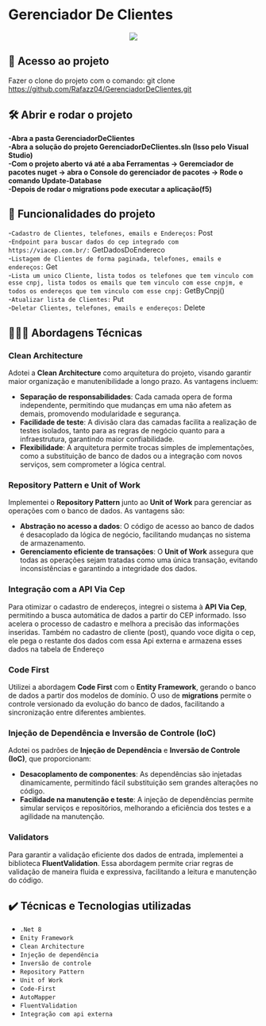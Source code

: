 # Gerenciador De Clientes

<p align="center">
<img src="http://img.shields.io/static/v1?label=STATUS&message=CONCLUIDO&color=GREEN&style=for-the-badge"/>
</p>

## 📁 Acesso ao projeto

Fazer o clone do projeto com o comando: git clone https://github.com/Rafazz04/GerenciadorDeClientes.git

## 🛠️ Abrir e rodar o projeto
**-Abra a pasta GerenciadorDeClientes**<br>
**-Abra a solução do projeto GerenciadorDeClientes.sln (Isso pelo Visual Studio)**<br>
**-Com o projeto aberto vá até a aba Ferramentas -> Geremciador de pacotes nuget -> abra o Console do gerenciador de pacotes -> Rode o comando Update-Database**<br>
**-Depois de rodar o migrations pode executar a aplicação(f5)**<br>

## 🔨 Funcionalidades do projeto
-``Cadastro de Clientes, telefones, emails e Endereços:`` Post<br>
-``Endpoint para buscar dados do cep integrado com https://viacep.com.br/:`` GetDadosDoEndereco<br>
-``Listagem de Clientes de forma paginada, telefones, emails e endereços:`` Get<br>
-``Lista um unico Cliente, lista todos os telefones que tem vinculo com esse cnpj, lista todos os emails que tem vinculo com esse cnpjm, e todos os endereços que tem vinculo com esse cnpj:`` GetByCnpj()<br>
-``Atualizar lista de Clientes:`` Put<br>
-``Deletar Clientes, telefones, emails e endereços:`` Delete<br>

## 👨🏻‍💻 Abordagens Técnicas

### Clean Architecture
Adotei a **Clean Architecture** como arquitetura do projeto, visando garantir maior organização e manutenibilidade a longo prazo. As vantagens incluem:

- **Separação de responsabilidades**: Cada camada opera de forma independente, permitindo que mudanças em uma não afetem as demais, promovendo modularidade e segurança.
- **Facilidade de teste**: A divisão clara das camadas facilita a realização de testes isolados, tanto para as regras de negócio quanto para a infraestrutura, garantindo maior confiabilidade.
- **Flexibilidade**: A arquitetura permite trocas simples de implementações, como a substituição de banco de dados ou a integração com novos serviços, sem comprometer a lógica central.

### Repository Pattern e Unit of Work
Implementei o **Repository Pattern** junto ao **Unit of Work** para gerenciar as operações com o banco de dados. As vantagens são:

- **Abstração no acesso a dados**: O código de acesso ao banco de dados é desacoplado da lógica de negócio, facilitando mudanças no sistema de armazenamento.
- **Gerenciamento eficiente de transações**: O **Unit of Work** assegura que todas as operações sejam tratadas como uma única transação, evitando inconsistências e garantindo a integridade dos dados.

### Integração com a API Via Cep
Para otimizar o cadastro de endereços, integrei o sistema à **API Via Cep**, permitindo a busca automática de dados a partir do CEP informado. Isso acelera o processo de cadastro e melhora a precisão das informações inseridas. Também no cadastro de cliente (post), quando voce digita o cep, ele pega o restante dos dados com essa Api externa e armazena esses dados na tabela de Endereço 

### Code First
Utilizei a abordagem **Code First** com o **Entity Framework**, gerando o banco de dados a partir dos modelos de domínio. O uso de **migrations** permite o controle versionado da evolução do banco de dados, facilitando a sincronização entre diferentes ambientes.

### Injeção de Dependência e Inversão de Controle (IoC)
Adotei os padrões de **Injeção de Dependência** e **Inversão de Controle (IoC)**, que proporcionam:

- **Desacoplamento de componentes**: As dependências são injetadas dinamicamente, permitindo fácil substituição sem grandes alterações no código.
- **Facilidade na manutenção e teste**: A injeção de dependências permite simular serviços e repositórios, melhorando a eficiência dos testes e a agilidade na manutenção.

### Validators
Para garantir a validação eficiente dos dados de entrada, implementei a biblioteca **FluentValidation**. Essa abordagem permite criar regras de validação de maneira fluida e expressiva, facilitando a leitura e manutenção do código.


## ✔️ Técnicas e Tecnologias utilizadas

- ``.Net 8``
- ``Enity Framework``
- ``Clean Architecture``
- ``Injeção de dependência``
- ``Inversão de controle``
- ``Repository Pattern``
- ``Unit of Work``
- ``Code-First``
- ``AutoMapper``
- ``FluentValidation``
- ``Integração com api externa``

